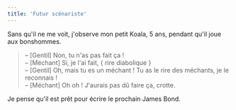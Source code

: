 ```yaml
---
title: 'Futur scénariste'
---
```


Sans qu'il ne me voit, j'observe mon petit Koala, 5 ans, pendant qu'il joue aux bonshommes.

> – [Gentil] Non, tu n'as pas fait ça !  
> – [Méchant] Si, je l'ai fait, { rire diabolique }  
> – [Gentil] Oh, mais tu es un méchant ! Tu as le rire des méchants, je le reconnais !  
> – [Méchant] Oh oh ! J'aurais pas dû faire ça, crotte.

Je pense qu'il est prêt pour écrire le prochain James Bond.
